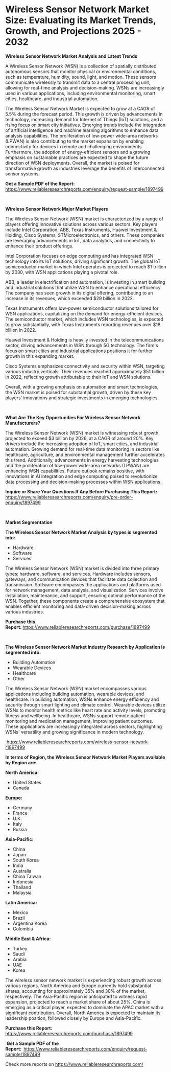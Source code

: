 <p><h1>Wireless Sensor Network Market Size: Evaluating its Market Trends, Growth, and Projections 2025 - 2032</h1></p><p><strong>Wireless Sensor Network Market Analysis and Latest Trends</strong></p>
<p><p>A Wireless Sensor Network (WSN) is a collection of spatially distributed autonomous sensors that monitor physical or environmental conditions, such as temperature, humidity, sound, light, and motion. These sensors communicate wirelessly to transmit data to a central processing unit, allowing for real-time analysis and decision-making. WSNs are increasingly used in various applications, including environmental monitoring, smart cities, healthcare, and industrial automation.</p><p>The Wireless Sensor Network Market is expected to grow at a CAGR of 5.5% during the forecast period. This growth is driven by advancements in technology, increasing demand for Internet of Things (IoT) solutions, and a rising focus on smart city initiatives. Emerging trends include the integration of artificial intelligence and machine learning algorithms to enhance data analysis capabilities. The proliferation of low-power wide-area networks (LPWAN) is also contributing to the market expansion by enabling connectivity for devices in remote and challenging environments. Furthermore, the adoption of energy-efficient sensors and a growing emphasis on sustainable practices are expected to shape the future direction of WSN deployments. Overall, the market is poised for transformative growth as industries leverage the benefits of interconnected sensor systems.</p></p>
<p><strong>Get a Sample PDF of the Report:&nbsp;</strong> <a href="https://www.reliableresearchreports.com/enquiry/request-sample/1897499?utm_campaign=2104&utm_medium=2&utm_source=Github&utm_content=ia&utm_term=10022025&utm_id=wireless-sensor-network">https://www.reliableresearchreports.com/enquiry/request-sample/1897499</a></p>
<p>&nbsp;</p>
<p><strong>Wireless Sensor Network Major Market Players</strong></p>
<p><p>The Wireless Sensor Network (WSN) market is characterized by a range of players offering innovative solutions across various sectors. Key players include Intel Corporation, ABB, Texas Instruments, Huawei Investment & Holding, Cisco Systems, STMicroelectronics, and others. These companies are leveraging advancements in IoT, data analytics, and connectivity to enhance their product offerings.</p><p>Intel Corporation focuses on edge computing and has integrated WSN technology into its IoT solutions, driving significant growth. The global IoT semiconductor market in which Intel operates is projected to reach $1 trillion by 2030, with WSN applications playing a pivotal role.</p><p>ABB, a leader in electrification and automation, is investing in smart building and industrial solutions that utilize WSN to enhance operational efficiency. The company has seen growth in its digital offering, contributing to an increase in its revenues, which exceeded $29 billion in 2022.</p><p>Texas Instruments offers low-power semiconductor solutions tailored for WSN applications, capitalizing on the demand for energy-efficient devices. The semiconductor market, which includes WSN technologies, is expected to grow substantially, with Texas Instruments reporting revenues over $18 billion in 2022.</p><p>Huawei Investment & Holding is heavily invested in the telecommunications sector, driving advancements in WSN through 5G technology. The firm's focus on smart cities and industrial applications positions it for further growth in this expanding market.</p><p>Cisco Systems emphasizes connectivity and security within WSN, targeting various industry verticals. Their revenues reached approximately $51 billion in 2022, reflecting growth attributable to their IoT and WSN solutions.</p><p>Overall, with a growing emphasis on automation and smart technologies, the WSN market is poised for substantial growth, driven by these key players' innovations and strategic investments in emerging technologies.</p></p>
<p>&nbsp;</p>
<p><strong>What Are The Key Opportunities For Wireless Sensor Network Manufacturers?</strong></p>
<p><p>The Wireless Sensor Network (WSN) market is witnessing robust growth, projected to exceed $3 billion by 2026, at a CAGR of around 20%. Key drivers include the increasing adoption of IoT, smart cities, and industrial automation. Growing demand for real-time data monitoring in sectors like healthcare, agriculture, and environmental management further accelerates this trend. Additionally, advancements in energy harvesting technologies and the proliferation of low-power wide-area networks (LPWAN) are enhancing WSN capabilities. Future outlook remains positive, with innovations in AI integration and edge computing poised to revolutionize data processing and decision-making processes within WSN applications.</p></p>
<p><strong>Inquire or Share Your Questions If Any Before Purchasing This Report:</strong> <a href="https://www.reliableresearchreports.com/enquiry/pre-order-enquiry/1897499?utm_campaign=2104&utm_medium=2&utm_source=Github&utm_content=ia&utm_term=10022025&utm_id=wireless-sensor-network">https://www.reliableresearchreports.com/enquiry/pre-order-enquiry/1897499</a></p>
<p>&nbsp;</p>
<p><strong>Market Segmentation</strong></p>
<p><strong>The Wireless Sensor Network Market Analysis by types is segmented into:</strong></p>
<p><ul><li>Hardware</li><li>Software</li><li>Services</li></ul></p>
<p><p>The Wireless Sensor Network (WSN) market is divided into three primary types: hardware, software, and services. Hardware includes sensors, gateways, and communication devices that facilitate data collection and transmission. Software encompasses the applications and platforms used for network management, data analysis, and visualization. Services involve installation, maintenance, and support, ensuring optimal performance of the WSN. Together, these components create a comprehensive ecosystem that enables efficient monitoring and data-driven decision-making across various industries.</p></p>
<p><strong>Purchase this Report:&nbsp;</strong><a href="https://www.reliableresearchreports.com/purchase/1897499?utm_campaign=2104&utm_medium=2&utm_source=Github&utm_content=ia&utm_term=10022025&utm_id=wireless-sensor-network">https://www.reliableresearchreports.com/purchase/1897499</a></p>
<p>&nbsp;</p>
<p><strong>The Wireless Sensor Network Market Industry Research by Application is segmented into:</strong></p>
<p><ul><li>Building Automation</li><li>Wearable Devices</li><li>Healthcare</li><li>Other</li></ul></p>
<p><p>The Wireless Sensor Network (WSN) market encompasses various applications including building automation, wearable devices, and healthcare. In building automation, WSNs enhance energy efficiency and security through smart lighting and climate control. Wearable devices utilize WSNs to monitor health metrics like heart rate and activity levels, promoting fitness and wellbeing. In healthcare, WSNs support remote patient monitoring and medication management, improving patient outcomes. These applications are increasingly integrated across sectors, highlighting WSNs' versatility and growing significance in modern technology.</p></p>
<p><a href="https://www.reliableresearchreports.com/wireless-sensor-network-r1897499?utm_campaign=2104&utm_medium=2&utm_source=Github&utm_content=ia&utm_term=10022025&utm_id=wireless-sensor-network">&nbsp;https://www.reliableresearchreports.com/wireless-sensor-network-r1897499</a></p>
<p><strong>In terms of Region, the Wireless Sensor Network Market Players available by Region are:</strong></p>
<p>
    <p> <strong> North America: </strong>
        <ul>
            <li>United States</li>
            <li>Canada</li>
        </ul>
        </p> 
    <p> <strong> Europe: </strong>
        <ul>
            <li>Germany</li>
            <li>France</li>
            <li>U.K.</li>
            <li>Italy</li>
            <li>Russia</li>
        </ul>
        </p> 
    <p> <strong> Asia-Pacific: </strong>
        <ul>
            <li>China</li>
            <li>Japan</li>
            <li>South Korea</li>
            <li>India</li>
            <li>Australia</li>
            <li>China Taiwan</li>
            <li>Indonesia</li>
            <li>Thailand</li>
            <li>Malaysia</li>
        </ul>
        </p> 
    <p> <strong> Latin America: </strong>
        <ul>
            <li>Mexico</li>
            <li>Brazil</li>
            <li>Argentina Korea</li>
            <li>Colombia</li>
        </ul>
        </p> 
    <p> <strong> Middle East & Africa: </strong>
        <ul>
            <li>Turkey</li>
            <li>Saudi</li>
            <li>Arabia</li>
            <li>UAE</li>
            <li>Korea</li>
        </ul>
    </p>
    </p>
<p><p>The wireless sensor network market is experiencing robust growth across various regions. North America and Europe currently hold substantial shares, accounting for approximately 35% and 30% of the market, respectively. The Asia-Pacific region is anticipated to witness rapid expansion, projected to reach a market share of about 25%. China is emerging as a critical player, expected to dominate the APAC market with a significant contribution. Overall, North America is expected to maintain its leadership position, followed closely by Europe and Asia-Pacific.</p></p>
<p><strong>Purchase this Report: </strong><a href="https://www.reliableresearchreports.com/purchase/1897499?utm_campaign=2104&utm_medium=2&utm_source=Github&utm_content=ia&utm_term=10022025&utm_id=wireless-sensor-network">https://www.reliableresearchreports.com/purchase/1897499</a></p>
<p>&nbsp;<strong>Get a Sample PDF of the Report:&nbsp;&nbsp;</strong><a href="https://www.reliableresearchreports.com/enquiry/request-sample/1897499?utm_campaign=2104&utm_medium=2&utm_source=Github&utm_content=ia&utm_term=10022025&utm_id=wireless-sensor-network">https://www.reliableresearchreports.com/enquiry/request-sample/1897499</a></p>
<p><strong></strong></p>
<p>Check more reports on <a href="https://www.reliableresearchreports.com/?utm_campaign=2104&utm_medium=2&utm_source=Github&utm_content=ia&utm_term=10022025&utm_id=wireless-sensor-network">https://www.reliableresearchreports.com/</a></p>